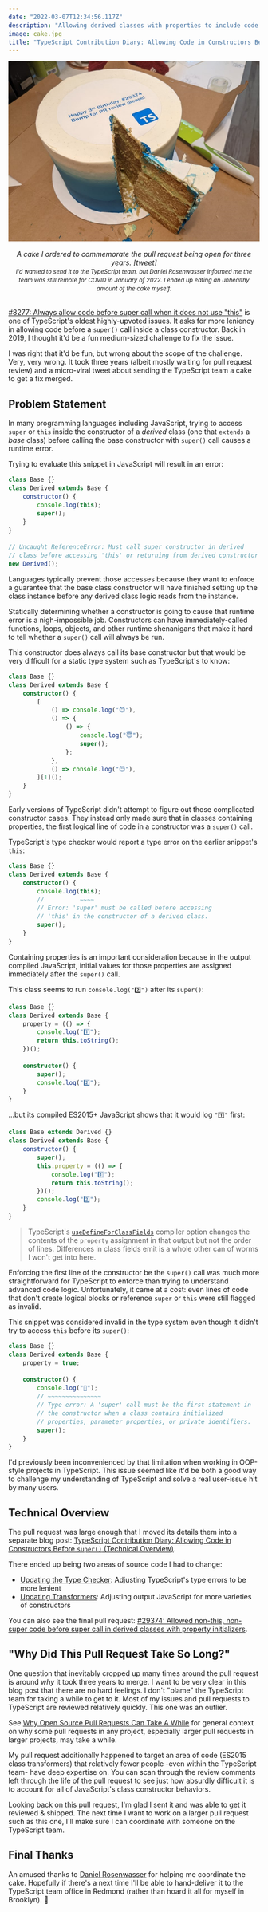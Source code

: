 ```yaml
---
date: "2022-03-07T12:34:56.117Z"
description: "Allowing derived classes with properties to include code before `super()` call that doesn't touch `this`. A grand pull request three years in the making -- with cake!"
image: cake.jpg
title: "TypeScript Contribution Diary: Allowing Code in Constructors Before `super()`"
---
```


![Fancy blue and white circular cake with text "Happy 3rd Birthday, #293374" and "Bump for PR review please!" above the TypeScript logo](./cake.jpg)

<em style="display:block;margin-bottom:2rem;text-align:center;">
A cake I ordered to commemorate the pull request being open for three years. [<a href="https://twitter.com/JoshuaKGoldberg/status/1481654056422567944" title="Cake tweet">tweet</a>]
<br />
<small>
I'd wanted to send it to the TypeScript team, but Daniel Rosenwasser informed me the team was still remote for COVID in January of 2022.
I ended up eating an unhealthy amount of the cake myself.
</small>
</em>

[#8277: Always allow code before super call when it does not use "this"](https://github.com/microsoft/TypeScript/issues/8277) is one of TypeScript's oldest highly-upvoted issues.
It asks for more leniency in allowing code before a `super()` call inside a class constructor.
Back in 2019, I thought it'd be a fun medium-sized challenge to fix the issue.

I was right that it'd be fun, but wrong about the scope of the challenge.
Very, very wrong.
It took three years (albeit mostly waiting for pull request review) and a micro-viral tweet about sending the TypeScript team a cake to get a fix merged.

## Problem Statement

In many programming languages including JavaScript, trying to access `super` or `this` inside the constructor of a _derived_ class (one that `extends` a _base_ class) before calling the base constructor with `super()` call causes a runtime error.

Trying to evaluate this snippet in JavaScript will result in an error:

```js
class Base {}
class Derived extends Base {
    constructor() {
        console.log(this);
        super();
    }
}

// Uncaught ReferenceError: Must call super constructor in derived
// class before accessing 'this' or returning from derived constructor
new Derived();
```

Languages typically prevent those accesses because they want to enforce a guarantee that the base class constructor will have finished setting up the class instance before any derived class logic reads from the instance.

Statically determining whether a constructor is going to cause that runtime error is a nigh-impossible job.
Constructors can have immediately-called functions, loops, objects, and other runtime shenanigans that make it hard to tell whether a `super()` call will always be run.

This constructor does always call its base constructor but that would be very difficult for a static type system such as TypeScript's to know:

```ts
class Base {}
class Derived extends Base {
    constructor() {
        [
            () => console.log("😈"),
            () => {
                () => {
                    console.log("😇");
                    super();
                };
            },
            () => console.log("😈"),
        ][1]();
    }
}
```

Early versions of TypeScript didn't attempt to figure out those complicated constructor cases.
They instead only made sure that in classes containing properties, the first logical line of code in a constructor was a `super()` call.

TypeScript's type checker would report a type error on the earlier snippet's `this`:

```ts
class Base {}
class Derived extends Base {
    constructor() {
        console.log(this);
        //          ~~~~
        // Error: 'super' must be called before accessing
        // 'this' in the constructor of a derived class.
        super();
    }
}
```

Containing properties is an important consideration because in the output compiled JavaScript, initial values for those properties are assigned immediately after the `super()` call.

This class seems to run `console.log("2️⃣")` after its `super()`:

```ts
class Base {}
class Derived extends Base {
    property = (() => {
        console.log("1️⃣");
        return this.toString();
    })();

    constructor() {
        super();
        console.log("2️⃣");
    }
}
```

...but its compiled ES2015+ JavaScript shows that it would log `"1️⃣"` first:

```js
class Base extends Derived {}
class Derived extends Base {
    constructor() {
        super();
        this.property = (() => {
            console.log("1️⃣");
            return this.toString();
        })();
        console.log("2️⃣");
    }
}
```

> TypeScript's [`useDefineForClassFields`](https://www.typescriptlang.org/tsconfig/#useDefineForClassFields) compiler option changes the contents of the `property` assignment in that output but not the order of lines.
> Differences in class fields emit is a whole other can of worms I won't get into here.

Enforcing the first line of the constructor be the `super()` call was much more straightforward for TypeScript to enforce than trying to understand advanced code logic.
Unfortunately, it came at a cost: even lines of code that don't create logical blocks or reference `super` or `this` were still flagged as invalid.

This snippet was considered invalid in the type system even though it didn't try to access `this` before its `super()`:

```ts
class Base {}
class Derived extends Base {
    property = true;

    constructor() {
        console.log("🥺");
        // ~~~~~~~~~~~~~~~
        // Type error: A 'super' call must be the first statement in
        // the constructor when a class contains initialized
        // properties, parameter properties, or private identifiers.
        super();
    }
}
```

I'd previously been inconvenienced by that limitation when working in OOP-style projects in TypeScript.
This issue seemed like it'd be both a good way to challenge my understanding of TypeScript and solve a real user-issue hit by many users.

## Technical Overview

The pull request was large enough that I moved its details them into a separate blog post: [TypeScript Contribution Diary: Allowing Code in Constructors Before `super()` (Technical Overview)](https://blog.joshuakgoldberg.com/code-before-super-technical-overview).

There ended up being two areas of source code I had to change:

-   [Updating the Type Checker](https://blog.joshuakgoldberg.com/code-before-super-technical-overview#updating-the-type-checker): Adjusting TypeScript's type errors to be more lenient
-   [Updating Transformers](https://blog.joshuakgoldberg.com/code-before-super-technical-overview#updating-transformers): Adjusting output JavaScript for more varieties of constructors

You can also see the final pull request: [#29374: Allowed non-this, non-super code before super call in derived classes with property initializers](https://github.com/microsoft/TypeScript/pull/29374).

## "Why Did This Pull Request Take So Long?"

One question that inevitably cropped up many times around the pull request is around _why_ it took three years to merge.
I want to be very clear in this blog post that there are no hard feelings.
I don't "blame" the TypeScript team for taking a while to get to it.
Most of my issues and pull requests to TypeScript are reviewed relatively quickly.
This one was an outlier.

See [Why Open Source Pull Requests Can Take A While](https://blog.joshuakgoldberg.com/open-source-pull-request-timing) for general context on why some pull requests in any project, especially larger pull requests in larger projects, may take a while.

My pull request additionally happened to target an area of code (ES2015 class transformers) that relatively fewer people -even within the TypeScript team- have deep expertise on.
You can scan through the review comments left through the life of the pull request to see just how absurdly difficult it is to account for all of JavaScript's class constructor behaviors.

Looking back on this pull request, I'm glad I sent it and was able to get it reviewed & shipped.
The next time I want to work on a larger pull request such as this one, I'll make sure I can coordinate with someone on the TypeScript team.

## Final Thanks

An amused thanks to [Daniel Rosenwasser](https://twitter.com/drosenwasser) for helping me coordinate the cake.
Hopefully if there's a next time I'll be able to hand-deliver it to the TypeScript team office in Redmond (rather than hoard it all for myself in Brooklyn). 🍰
